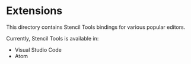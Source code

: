 # Extensions

This directory contains Stencil Tools bindings for various popular editors.

Currently, Stencil Tools is available in:

- Visual Studio Code
- Atom